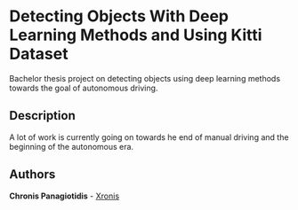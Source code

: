 # Detecting Objects With Deep Learning Methods and Using Kitti Dataset

Bachelor thesis project on detecting objects using deep learning methods towards the goal of autonomous driving.

## Description

A lot of work is currently going on towards he end of manual driving and the beginning of the autonomous era.  

## Authors

**Chronis Panagiotidis** - [Xronis](https://github.com/Xronis)
